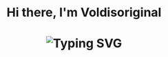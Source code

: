 <h1 align="center">Hi there, I'm Voldisoriginal</a> 
<h1 align="center"href="https://git.io/typing-svg"><img src="https://readme-typing-svg.herokuapp.com?font=Fira+Code&pause=1000&color=0CF7C0&random=false&width=435&lines=student+programmer%2C+AI%2C+NLP" alt="Typing SVG" /></a>
<!--
**Voldisoriginal/Voldisoriginal** is a ✨ _special_ ✨ repository because its `README.md` (this file) appears on your GitHub profile.
